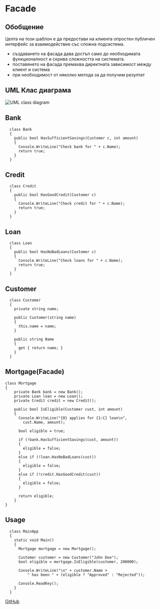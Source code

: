 # Facade

## Обобщение

Целта на този шаблон е да предостави на клиента опростен публичен интерфейс за взаимодействие със сложна подсистема. 

- създаването на фасада дава достъп само до необходимата функционалност и скрива сложността на системата.
- поставянето на фасада премахва директната зависимост между клиент и система
- при необходимост от няколко метода за да получим резултат


## UML Клас диаграма

![UML class diagram]( http://kevanstannard.github.io/coldfusion-design-patterns/assets/images/B7392941556C20996375595C78D5319A.png)

## Bank

	  class Bank
	  {
	    public bool HasSufficientSavings(Customer c, int amount)
	    {
	      Console.WriteLine("Check bank for " + c.Name);
	      return true;
	    }
	  }

## Credit

	  class Credit
	  {
	    public bool HasGoodCredit(Customer c)
	    {
	      Console.WriteLine("Check credit for " + c.Name);
	      return true;
	    }
	  }

## Loan

	  class Loan
	  {
	    public bool HasNoBadLoans(Customer c)
	    {
	      Console.WriteLine("Check loans for " + c.Name);
	      return true;
	    }
	  }

## Customer
	
	  class Customer
	  {
	    private string name;
	 
	    public Customer(string name)
	    {
	      this.name = name;
	    }
	 
	    public string Name
	    {
	      get { return name; }
	    }
	  }

## Mortgage(Facade)
	
	class Mortgage
	{
		private Bank bank = new Bank();
		private Loan loan = new Loan();
		private Credit credit = new Credit();
		
		public bool IsEligible(Customer cust, int amount)
		{
		  Console.WriteLine("{0} applies for {1:C} loan\n",
		    cust.Name, amount);
		
		  bool eligible = true;
		
		  if (!bank.HasSufficientSavings(cust, amount))
		  {
		    eligible = false;
		  }
		  else if (!loan.HasNoBadLoans(cust))
		  {
		    eligible = false;
		  }
		  else if (!credit.HasGoodCredit(cust))
		  {
		    eligible = false;
		  }
		
		  return eligible;
		}
	}

## Usage

	  class MainApp
	  {
	    static void Main()
	    {
	      Mortgage mortgage = new Mortgage();
	 
	      Customer customer = new Customer("John Doe");
	      bool eligible = mortgage.IsEligible(customer, 200000);
	 
	      Console.WriteLine("\n" + customer.Name +
	          " has been " + (eligible ? "Approved" : "Rejected"));
	 
	      Console.ReadKey();
	    }
	  }

[GitHub](https://github.com/NikitoG/TelerikAcademyHomeworks/tree/master/Hight-Quality-Code/CreationalPatternsHomework)